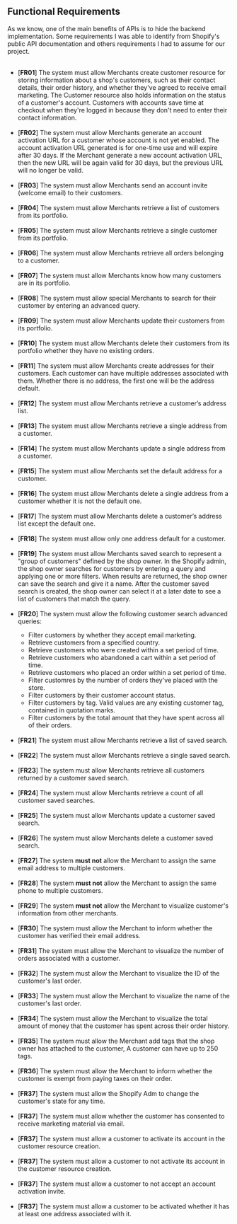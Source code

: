 <div>
  <h2>Functional Requirements</h2>
	As we know, one of the main benefits of APIs is to hide the backend implementation. Some requirements I was able to identify from Shopify's public API documentation and others requirements I had to assume for our project.<br><br>
</div>

<ul>
	<li>[<b>FR01</b>] The system must allow Merchants create customer resource for storing information about a shop's customers, such as their contact details, their order history, and whether they've agreed to receive email marketing. The Customer resource also holds information on the status of a customer's account. Customers with accounts save time at checkout when they're logged in because they don't need to enter their contact information.</li>
	<br>
	<li>[<b>FR02</b>] The system must allow Merchants generate an account activation URL for a customer whose account is not yet enabled. The account activation URL generated is for one-time use and will expire after 30 days. If the Merchant generate a new account activation URL, then the new URL will be again valid for 30 days, but the previous URL will no longer be valid.</li>
	<br>
	<li>[<b>FR03</b>] The system must allow Merchants send an account invite (welcome email) to their customers.</li>
	<br>
	<li>[<b>FR04</b>] The system must allow Merchants retrieve a list of customers from its portfolio.</li>
	<br>
	<li>[<b>FR05</b>] The system must allow Merchants retrieve a single customer from its portfolio.</li>
	<br>
	<li>[<b>FR06</b>] The system must allow Merchants retrieve all orders belonging to a customer.</li>
	<br>
	<li>[<b>FR07</b>] The system must allow Merchants know how many customers are in its portfolio.</li>
	<br>
	<li>[<b>FR08</b>] The system must allow special Merchants to search for their customer by entering an advanced query.</li>
	<br>
	<li>[<b>FR09</b>] The system must allow Merchants update their customers from its portfolio.</li>
	<br>
	<li>[<b>FR10</b>] The system must allow Merchants delete their customers from its portfolio whether they have no existing orders.</li>
	<br>
	<li>[<b>FR11</b>] The system must allow Merchants create addresses for their customers. Each customer can have multiple addresses associated with them. Whether there is no address, the first one will be the address default.</li>
	<br>
	<li>[<b>FR12</b>] The system must allow Merchants retrieve a customer’s address list.</li>
	<br>
	<li>[<b>FR13</b>] The system must allow Merchants retrieve a single address from a customer.</li>
	<br>
	<li>[<b>FR14</b>] The system must allow Merchants update a single address from a customer.</li>
	<br>
	<li>[<b>FR15</b>] The system must allow Merchants set the default address for a customer.</li>
	<br>
	<li>[<b>FR16</b>] The system must allow Merchants delete a single address from a customer whether it is not the default one.</li>
	<br>
	<li>[<b>FR17</b>] The system must allow Merchants delete a customer’s address list except the default one.</li>
	<br>
	<li>[<b>FR18</b>] The system must allow only one address default for a customer.</li>	
	<br>
	<li>[<b>FR19</b>] The system must allow Merchants saved search to represent a "group of customers" defined by the shop owner. In the Shopify admin, the shop owner searches for customers by entering a query and applying one or more filters. When results are returned, the shop owner can save the search and give it a name. After the customer saved search is created, the shop owner can select it at a later date to see a list of customers that match the query.</li>	
	<br>
	<li>[<b>FR20</b>] The system must allow the following customer search advanced queries:</li>
	  <ul>
	    <li>Filter customers by whether they accept email marketing.</li>
	    <li>Retrieve customers from a specified country.</li>
	    <li>Retrieve customers who were created within a set period of time.</li>
	    <li>Retrieve customers who abandoned a cart within a set period of time.</li>
            <li>Retrieve customers who placed an order within a set period of time.</li>
	    <li>Filter customres by the number of orders they've placed with the store.</li>
	    <li>Filter customers by their customer account status.</li>
	    <li>Filter customers by tag. Valid values are any existing customer tag, contained in quotation marks.</li>
	    <li>Filter customers by the total amount that they have spent across all of their orders.</li>
	  </ul>
	<br>
	<li>[<b>FR21</b>] The system must allow Merchants retrieve a list of saved search.</li>	
	<br>
	<li>[<b>FR22</b>] The system must allow Merchants retrieve a single saved search.</li>	
	<br>
	<li>[<b>FR23</b>] The system must allow Merchants retrieve all customers returned by a customer saved search.</li>	
	<br>
	<li>[<b>FR24</b>] The system must allow Merchants retrieve a count of all customer saved searches.</li>	
	<br>
	<li>[<b>FR25</b>] The system must allow Merchants update a customer saved search.</li>	
	<br>
	<li>[<b>FR26</b>] The system must allow Merchants delete a customer saved search.</li>	
	<br>
	<li>[<b>FR27</b>] The system <b>must not</b> allow the Merchant to assign the same email address to multiple customers.</li>	
	<br>
	<li>[<b>FR28</b>] The system <b>must not</b> allow the Merchant to assign the same phone to multiple customers.</li>	
	<br>
	<li>[<b>FR29</b>] The system <b>must not</b> allow the Merchant to visualize customer's information from other merchants.</li>	
	<br>
	<li>[<b>FR30</b>] The system must allow the Merchant to inform whether the customer has verified their email address.</li>	
	<br>
	<li>[<b>FR31</b>] The system must allow the Merchant to visualize the number of orders associated with a customer.</li>	
	<br>
	<li>[<b>FR32</b>] The system must allow the Merchant to visualize the ID of the customer's last order.</li>	
	<br>
	<li>[<b>FR33</b>] The system must allow the Merchant to visualize the name of the customer's last order.</li>	
	<br>
	<li>[<b>FR34</b>] The system must allow the Merchant to visualize the total amount of money that the customer has spent across their order history.</li>	
	<br>
	<li>[<b>FR35</b>] The system must allow the Merchant add tags that the shop owner has attached to the customer, A customer can have up to 250 tags.</li>	
	<br>
	<li>[<b>FR36</b>] The system must allow the Merchant to inform whether the customer is exempt from paying taxes on their order.</li>	
	<br>
	<li>[<b>FR37</b>] The system must allow the Shopify Adm to change the customer's state for any time.</li>	
	<br>
	<li>[<b>FR37</b>] The system must allow whether the customer has consented to receive marketing material via email.</li>	
	<br>
	<li>[<b>FR37</b>] The system must allow a customer to activate its account in the customer resource creation.</li>	
	<br>
	<li>[<b>FR37</b>] The system must allow a customer to not activate its account in the customer resource creation.</li>	
	<br>
	<li>[<b>FR37</b>] The system must allow a customer to not accept an account activation invite.</li>	
	<br>
	<li>[<b>FR37</b>] The system must allow a customer to be activated whether it has at least one address associated with it.</li>	
	<br>
<ul>
